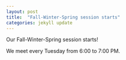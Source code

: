 ```yaml
---
layout: post
title:  "Fall-Winter-Spring session starts"
categories: jekyll update
---
```

Our Fall-Winter-Spring session starts!

We meet every Tuesday from 6:00 to 7:00 PM.
